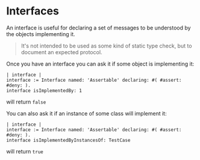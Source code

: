 # Interfaces

An interface is useful for declaring a set of messages to be understood by the objects implementing it.

> It's not intended to be used as some kind of static type check, but to document an expected protocol.

Once you have an interface you can ask it if some object is implementing it:

```smalltalk
| interface |
interface := Interface named: 'Assertable' declaring: #( #assert: #deny: ).
interface isImplementedBy: 1
```

will return `false`

You can also ask it if an instance of some class will implement it:

```smalltalk
| interface |
interface := Interface named: 'Assertable' declaring: #( #assert: #deny: ).
interface isImplementedByInstancesOf: TestCase
```

will return `true`
